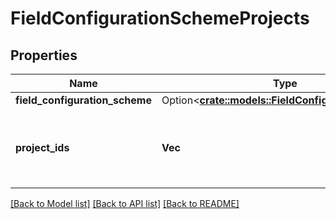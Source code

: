 # FieldConfigurationSchemeProjects

## Properties

Name | Type | Description | Notes
------------ | ------------- | ------------- | -------------
**field_configuration_scheme** | Option<[**crate::models::FieldConfigurationScheme**](FieldConfigurationScheme.md)> |  | [optional]
**project_ids** | **Vec<String>** | The IDs of projects using the field configuration scheme. | 

[[Back to Model list]](../README.md#documentation-for-models) [[Back to API list]](../README.md#documentation-for-api-endpoints) [[Back to README]](../README.md)



